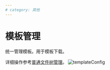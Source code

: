 ```yaml
---
# category: 其他
---
```

# 模板管理
统一管理模板。用于模板下载。

详细操作参考<a href="/v1.1.0/manage-doc-tree.html">普通文件树管理</a>。
![templateConfig](/images/templateConfig.png)